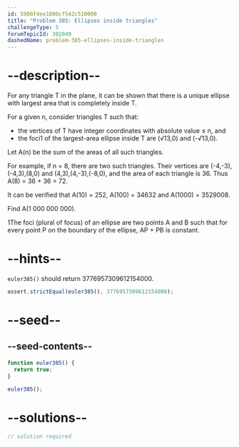 ```yaml
---
id: 5900f4ee1000cf542c510000
title: "Problem 385: Ellipses inside triangles"
challengeType: 5
forumTopicId: 302049
dashedName: problem-385-ellipses-inside-triangles
---
```


# --description--

For any triangle T in the plane, it can be shown that there is a unique ellipse with largest area that is completely inside T.

For a given n, consider triangles T such that:

- the vertices of T have integer coordinates with absolute value ≤ n, and
- the foci1 of the largest-area ellipse inside T are (√13,0) and (-√13,0).

Let A(n) be the sum of the areas of all such triangles.

For example, if n = 8, there are two such triangles. Their vertices are (-4,-3),(-4,3),(8,0) and (4,3),(4,-3),(-8,0), and the area of each triangle is 36. Thus A(8) = 36 + 36 = 72.

It can be verified that A(10) = 252, A(100) = 34632 and A(1000) = 3529008.

Find A(1 000 000 000).

1The foci (plural of focus) of an ellipse are two points A and B such that for every point P on the boundary of the ellipse, AP + PB is constant.

# --hints--

`euler385()` should return 3776957309612154000.

```js
assert.strictEqual(euler385(), 3776957309612154000);
```

# --seed--

## --seed-contents--

```js
function euler385() {
  return true;
}

euler385();
```

# --solutions--

```js
// solution required
```
